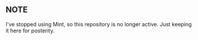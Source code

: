 ## NOTE ##

I've stopped using Mint, so this repository is no longer active.  Just keeping it here for posterity.
